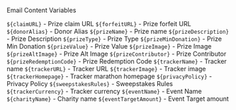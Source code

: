 Email Content Variables

`${claimURL}` - Prize claim URL
`${forfeitURL}` - Prize forfeit URL
`${donorAlias}` - Donor Alias
`${prizeName}` - Prize name
`${prizeDescription}` - Prize Description
`${prizeType}` - Prize Type
`${prizeMinDonation}` - Prize Min Donation
`${prizeValue}` - Prize Value
`${prizeImage}` - Prize Image
`${prizeAltImage}` - Prize Alt Image
`${prizeContributor}` - Prize Contributor
`${prizeRedemptionCode}` - Prize Redemption Code
`${trackerName}` - Tracker name
`${trackerURL}` - Tracker URL
`${trackerImage}` - Tracker image
`${trackerHomepage}` - Tracker marathon homepage
`${privacyPolicy}` - Privacy Policy
`${sweepstakesRules}` - Sweepstakes Rules
`${trackerCurrency}` - Tracker currency
`${eventName}` - Event Name
`${charityName}` - Charity name
`${eventTargetAmount}` - Event Target amount